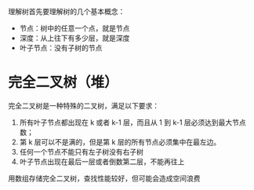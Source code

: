 理解树首先要理解树的几个基本概念：

- 节点：树中的任意一个点，就是节点
- 深度：从上往下有多少层，就是深度
- 叶子节点：没有子树的节点

# 完全二叉树（堆）

完全二叉树是一种特殊的二叉树，满足以下要求：

1. 所有叶子节点都出现在 k 或者 k-1 层，而且从 1 到 k-1 层必须达到最大节点数；
2. 第 k 层可以不是满的，但是第 k 层的所有节点必须集中在最左边。 
3. 任何一个节点不能只有左子树没有右子树
4. 叶子节点出现在最后一层或者倒数第二层，不能再往上

用数组存储完全二叉树，查找性能较好，但可能会造成空间浪费